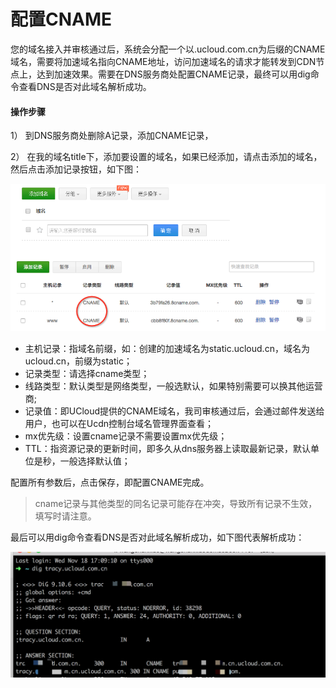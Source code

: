 # 配置CNAME

您的域名接入并审核通过后，系统会分配一个以.ucloud.com.cn为后缀的CNAME域名，需要将加速域名指向CNAME地址，访问加速域名的请求才能转发到CDN节点上，达到加速效果。需要在DNS服务商处配置CNAME记录，最终可以用dig命令查看DNS是否对此域名解析成功。

#### 操作步骤

1） 到DNS服务商处删除A记录，添加CNAME记录，

2） 在我的域名title下，添加要设置的域名，如果已经添加，请点击添加的域名， 然后点击添加记录按钮，如下图：

![image-20191202163150308](../images/image-20191202163150308.png)

- 主机记录：指域名前缀，如：创建的加速域名为static.ucloud.cn，域名为ucloud.cn，前缀为static；
- 记录类型：请选择cname类型；
- 线路类型：默认类型是网络类型，一般选默认，如果特别需要可以换其他运营商;
- 记录值：即UCloud提供的CNAME域名，我司审核通过后，会通过邮件发送给用户，也可以在Ucdn控制台域名管理界面查看；
- mx优先级：设置cname记录不需要设置mx优先级；
- TTL：指资源记录的更新时间，即多久从dns服务器上读取最新记录，默认单位是秒，一般选择默认值；

配置所有参数后，点击保存，即配置CNAME完成。

> cname记录与其他类型的同名记录可能存在冲突，导致所有记录不生效，填写时请注意。

最后可以用dig命令查看DNS是否对此域名解析成功，如下图代表解析成功：

![image-20201120165043574](../images/image-20201120165043574.png)

